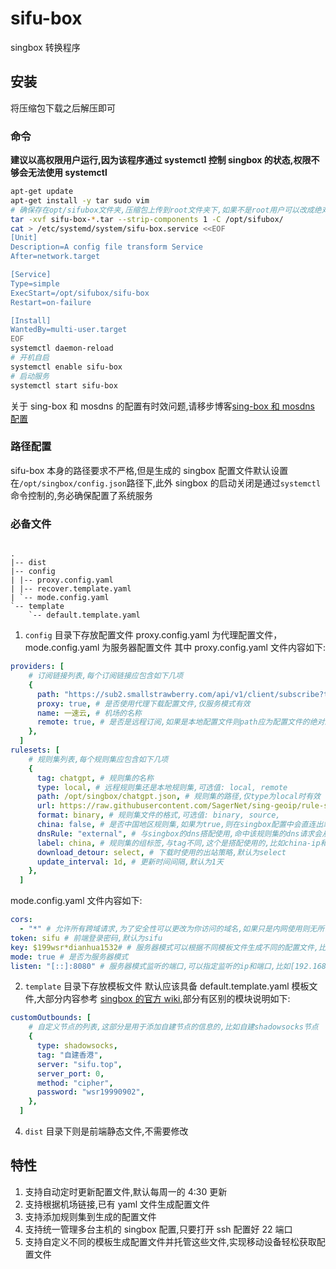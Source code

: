 # sifu-box

singbox 转换程序

## 安装

将压缩包下载之后解压即可

### 命令

**建议以高权限用户运行,因为该程序通过 systemctl 控制 singbox 的状态,权限不够会无法使用 systemctl**

```bash
apt-get update
apt-get install -y tar sudo vim
# 确保存在opt/sifubox文件夹,压缩包上传到root文件夹下,如果不是root用户可以改成绝对路径
tar -xvf sifu-box-*.tar --strip-components 1 -C /opt/sifubox/
cat > /etc/systemd/system/sifu-box.service <<EOF
[Unit]
Description=A config file transform Service
After=network.target

[Service]
Type=simple
ExecStart=/opt/sifubox/sifu-box
Restart=on-failure

[Install]
WantedBy=multi-user.target
EOF
systemctl daemon-reload
# 开机自启
systemctl enable sifu-box
# 启动服务
systemctl start sifu-box
```

关于 sing-box 和 mosdns 的配置有时效问题,请移步博客[sing-box 和 mosdns 配置](https://vercel-blog.sifulin.top/zh-cn/2024/07/11/two-sexy-bitches-singbox-and-mosdns/)

### 路径配置

sifu-box 本身的路径要求不严格,但是生成的 singbox 配置文件默认设置在`/opt/singbox/config.json`路径下,此外 singbox 的启动关闭是通过`systemctl`命令控制的,务必确保配置了系统服务

### 必备文件

```

.
|-- dist
|-- config
| |-- proxy.config.yaml
| |-- recover.template.yaml
| `-- mode.config.yaml
`-- template
    `-- default.template.yaml

```

1. `config` 目录下存放配置文件
   proxy.config.yaml 为代理配置文件，mode.config.yaml 为服务器配置文件
   其中 proxy.config.yaml 文件内容如下:

```yaml
providers: [
    # 订阅链接列表,每个订阅链接应包含如下几项
    {
      path: "https://sub2.smallstrawberry.com/api/v1/client/subscribe?toke", # 订阅链接
      proxy: true, # 是否使用代理下载配置文件,仅服务模式有效
      name: 一速云, # 机场的名称
      remote: true, # 是否是远程订阅,如果是本地配置文件则path应为配置文件的绝对路径
    },
  ]
rulesets: [
    # 规则集列表,每个规则集应包含如下几项
    {
      tag: chatgpt, # 规则集的名称
      type: local, # 远程规则集还是本地规则集,可选值: local, remote
      path: /opt/singbox/chatgpt.json, # 规则集的路径,仅type为local时有效
      url: https://raw.githubusercontent.com/SagerNet/sing-geoip/rule-set/geoip-cn.srs, # 规则集的链接,仅type为remote时有效
      format: binary, # 规则集文件的格式,可选值: binary, source,
      china: false, # 是否中国地区规则集,如果为true,则在singbox配置中会直连出站
      dnsRule: "external", # 与singbox的dns搭配使用,命中该规则集的dns请求会从指定的dns服务器出站
      label: china, # 规则集的组标签,与tag不同,这个是搭配使用的,比如china-ip和china-site会在route中共同组成一个规则出站
      download_detour: select, # 下载时使用的出站策略,默认为select
      update_interval: 1d, # 更新时间间隔,默认为1天
    },
  ]
```

mode.config.yaml 文件内容如下:

```yaml
cors:
  - "*" # 允许所有跨域请求,为了安全性可以更改为你访问的域名,如果只是内网使用则无所谓
token: sifu # 前端登录密码,默认为sifu
key: $199wsr*dianhua1532# # 服务器模式可以根据不同模板文件生成不同的配置文件,比如ios的配置文件,为保证安全性参考机场的认证模式会将这段token进行MD5加密放入url参数中
mode: true # 是否为服务器模式
listen: "[::]:8080" # 服务器模式监听的端口,可以指定监听的ip和端口,比如[192.168.1.1]:9090,默认监听本机所有ip
```

2. `template` 目录下存放模板文件
   默认应该具备 default.template.yaml 模板文件,大部分内容参考 [singbox 的官方 wiki](https://sing-box.sagernet.org/zh/configuration/),部分有区别的模块说明如下:

```yaml
customOutbounds: [
    # 自定义节点的列表,这部分是用于添加自建节点的信息的,比如自建shadowsocks节点
    {
      type: shadowsocks,
      tag: "自建香港",
      server: "sifu.top",
      server_port: 0,
      method: "cipher",
      password: "wsr19990902",
    },
  ]
```

4. `dist` 目录下则是前端静态文件,不需要修改

## 特性

1. 支持自动定时更新配置文件,默认每周一的 4:30 更新
2. 支持根据机场链接,已有 yaml 文件生成配置文件
3. 支持添加规则集到生成的配置文件
4. 支持统一管理多台主机的 singbox 配置,只要打开 ssh 配置好 22 端口
5. 支持自定义不同的模板生成配置文件并托管这些文件,实现移动设备轻松获取配置文件
